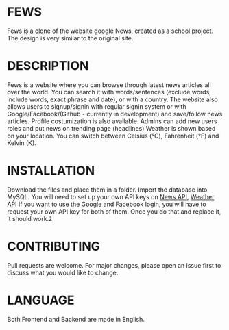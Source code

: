 # FEWS
Fews is a clone of the website google News, created as a school project. The design is very similar to the original site.

# DESCRIPTION
Fews is a website where you can browse through latest news articles all over the world. You can search it with words/sentences (exclude words, include words, exact phrase and date), or with a country.
The website also allows users to signup/signin with regular signin system or with Google/Facebook/(Github - currently in development) and save/follow news articles. Profile costumization is also available. Admins can add new users roles and put news on trending page (headlines)
Weather is shown based on your location. You can switch between Celsius (°C), Fahrenheit (°F) and Kelvin (K).

# INSTALLATION
Download the files and place them in a folder. Import the database into MySQL.
You will need to set up your own API keys on <a href="https://newsapi.org/">News API</a>, <a href="https://www.weatherapi.com/">Weather API</a>
If you want to use the Google and Facebook login, you will have to request your own API key for both of them. Once you do that and replace it, it should work.ž

# CONTRIBUTING
Pull requests are welcome. For major changes, please open an issue first to discuss what you would like to change.

# LANGUAGE
Both Frontend and Backend are made in English.
